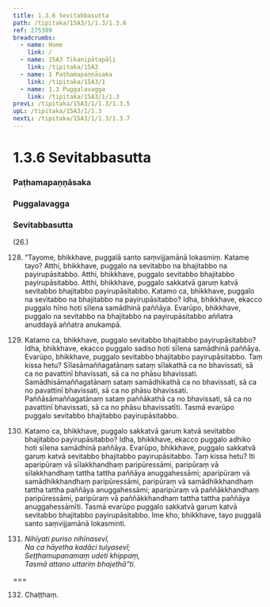 ```yaml
---
title: 1.3.6 Sevitabbasutta
path: /tipitaka/15A3/1/1.3/1.3.6
ref: 275389
breadcrumbs:
  - name: Home
    link: /
  - name: 15A3 Tikanipātapāḷi
    link: /tipitaka/15A3
  - name: 1 Paṭhamapaṇṇāsaka
    link: /tipitaka/15A3/1
  - name: 1.3 Puggalavagga
    link: /tipitaka/15A3/1/1.3
prevL: /tipitaka/15A3/1/1.3/1.3.5
upL: /tipitaka/15A3/1/1.3
nextL: /tipitaka/15A3/1/1.3/1.3.7
---
```


# 1.3.6 Sevitabbasutta

### Paṭhamapaṇṇāsaka

### Puggalavagga

### Sevitabbasutta

(26.)

128. “Tayome, bhikkhave, puggalā santo saṃvijjamānā lokasmiṃ. Katame tayo? Atthi, bhikkhave, puggalo na sevitabbo na bhajitabbo na payirupāsitabbo. Atthi, bhikkhave, puggalo sevitabbo bhajitabbo payirupāsitabbo. Atthi, bhikkhave, puggalo sakkatvā garuṃ katvā sevitabbo bhajitabbo payirupāsitabbo. Katamo ca, bhikkhave, puggalo na sevitabbo na bhajitabbo na payirupāsitabbo? Idha, bhikkhave, ekacco puggalo hīno hoti sīlena samādhinā paññāya. Evarūpo, bhikkhave, puggalo na sevitabbo na bhajitabbo na payirupāsitabbo aññatra anuddayā aññatra anukampā.

129. Katamo ca, bhikkhave, puggalo sevitabbo bhajitabbo payirupāsitabbo? Idha, bhikkhave, ekacco puggalo sadiso hoti sīlena samādhinā paññāya. Evarūpo, bhikkhave, puggalo sevitabbo bhajitabbo payirupāsitabbo. Taṃ kissa hetu? Sīlasāmaññagatānaṃ sataṃ sīlakathā ca no bhavissati, sā ca no pavattinī bhavissati, sā ca no phāsu bhavissati. Samādhisāmaññagatānaṃ sataṃ samādhikathā ca no bhavissati, sā ca no pavattinī bhavissati, sā ca no phāsu bhavissati. Paññāsāmaññagatānaṃ sataṃ paññākathā ca no bhavissati, sā ca no pavattinī bhavissati, sā ca no phāsu bhavissatīti. Tasmā evarūpo puggalo sevitabbo bhajitabbo payirupāsitabbo.

130. Katamo ca, bhikkhave, puggalo sakkatvā garuṃ katvā sevitabbo bhajitabbo payirupāsitabbo? Idha, bhikkhave, ekacco puggalo adhiko hoti sīlena samādhinā paññāya. Evarūpo, bhikkhave, puggalo sakkatvā garuṃ katvā sevitabbo bhajitabbo payirupāsitabbo. Taṃ kissa hetu? Iti aparipūraṃ vā sīlakkhandhaṃ paripūressāmi, paripūraṃ vā sīlakkhandhaṃ tattha tattha paññāya anuggahessāmi; aparipūraṃ vā samādhikkhandhaṃ paripūressāmi, paripūraṃ vā samādhikkhandhaṃ tattha tattha paññāya anuggahessāmi; aparipūraṃ vā paññākkhandhaṃ paripūressāmi, paripūraṃ vā paññākkhandhaṃ tattha tattha paññāya anuggahessāmīti. Tasmā evarūpo puggalo sakkatvā garuṃ katvā sevitabbo bhajitabbo payirupāsitabbo. Ime kho, bhikkhave, tayo puggalā santo saṃvijjamānā lokasminti.

131. _Nihīyati puriso nihīnasevī,_  
_Na ca hāyetha kadāci tulyasevī;_  
_Seṭṭhamupanamaṃ udeti khippaṃ,_  
_Tasmā attano uttariṃ bhajethā”ti._  


===

132. Chaṭṭhaṃ.




